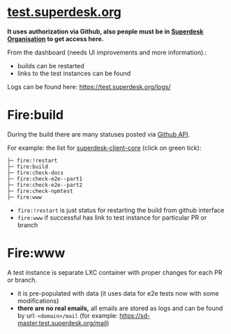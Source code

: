 # [test.superdesk.org][1]

**It uses authorization via Github, also people must be in [Superdesk Organisation][2] to get access here.**

From the dashboard (needs UI improvements and more information).:
- builds can be restarted
- links to the test instances can be found

Logs can be found here: https://test.superdesk.org/logs/

# Fire:build

During the build there are many statuses posted via [Github API][3].

For example: the list for [superdesk-client-core][4] (click on green tick):
```
├─ fire:!restart
├─ fire:build
├─ fire:check-docs
├─ fire:check-e2e--part1
├─ fire:check-e2e--part2
├─ fire:check-npmtest
├─ fire:www
```
- `fire:!restart` is just status for restarting the build from github interface
- `fire:www` if successful has link to test instance for particular PR or branch

# Fire:www

A test instance is separate LXC container with proper changes for each PR or branch.
- it is pre-populated with data (it uses data for e2e tests now with some modifications)
- **there are no real emails,** all emails are stored as logs and can be found by url: `<domain>/mail` (for example: https://sd-master.test.superdesk.org/mail)


[1]: https://test.superdesk.org
[2]: https://github.com/orgs/superdesk/people
[3]: https://developer.github.com/v3/repos/statuses/
[4]: https://github.com/superdesk/superdesk-client-core/branches

